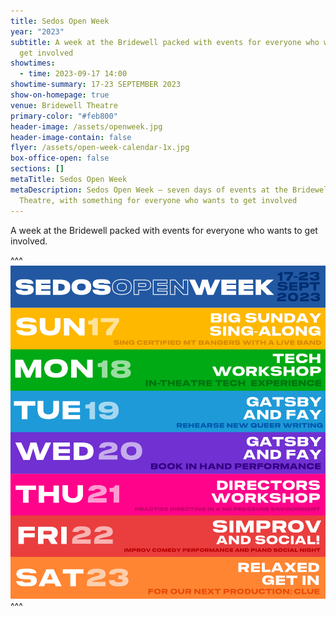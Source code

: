 ```yaml
---
title: Sedos Open Week
year: "2023"
subtitle: A week at the Bridewell packed with events for everyone who wants to
  get involved
showtimes:
  - time: 2023-09-17 14:00
showtime-summary: 17-23 SEPTEMBER 2023
show-on-homepage: true
venue: Bridewell Theatre
primary-color: "#feb800"
header-image: /assets/openweek.jpg
header-image-contain: false
flyer: /assets/open-week-calendar-1x.jpg
box-office-open: false
sections: []
metaTitle: Sedos Open Week
metaDescription: Sedos Open Week – seven days of events at the Bridewell
  Theatre, with something for everyone who wants to get involved
---
```

A week at the Bridewell packed with events for everyone who wants to get involved. 



^^^
![](/assets/open-week-calendar-1x.jpg)
^^^